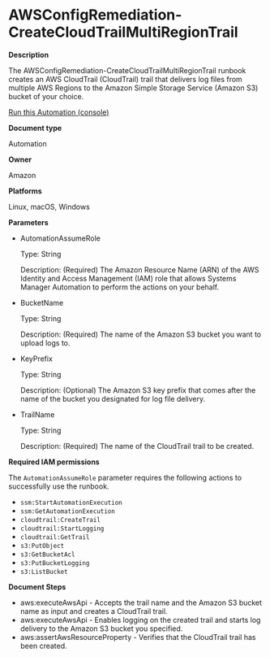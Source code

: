 # AWSConfigRemediation\-CreateCloudTrailMultiRegionTrail<a name="automation-aws-create-ct-mr"></a>

**Description**

The AWSConfigRemediation\-CreateCloudTrailMultiRegionTrail runbook creates an AWS CloudTrail \(CloudTrail\) trail that delivers log files from multiple AWS Regions to the Amazon Simple Storage Service \(Amazon S3\) bucket of your choice\.

[Run this Automation \(console\)](https://console.aws.amazon.com/systems-manager/automation/execute/AWSConfigRemediation-EnableRDSInstanceBackup)

**Document type**

Automation

**Owner**

Amazon

**Platforms**

Linux, macOS, Windows

**Parameters**
+ AutomationAssumeRole

  Type: String

  Description: \(Required\) The Amazon Resource Name \(ARN\) of the AWS Identity and Access Management \(IAM\) role that allows Systems Manager Automation to perform the actions on your behalf\.
+ BucketName

  Type: String

  Description: \(Required\) The name of the Amazon S3 bucket you want to upload logs to\.
+ KeyPrefix

  Type: String

  Description: \(Optional\) The Amazon S3 key prefix that comes after the name of the bucket you designated for log file delivery\.
+ TrailName

  Type: String

  Description: \(Required\) The name of the CloudTrail trail to be created\.

**Required IAM permissions**

The `AutomationAssumeRole` parameter requires the following actions to successfully use the runbook\.
+ `ssm:StartAutomationExecution`
+ `ssm:GetAutomationExecution`
+ `cloudtrail:CreateTrail`
+ `cloudtrail:StartLogging`
+ `cloudtrail:GetTrail`
+ `s3:PutObject`
+ `s3:GetBucketAcl`
+ `s3:PutBucketLogging`
+ `s3:ListBucket`

**Document Steps**
+ aws:executeAwsApi \- Accepts the trail name and the Amazon S3 bucket name as input and creates a CloudTrail trail\.
+ aws:executeAwsApi \- Enables logging on the created trail and starts log delivery to the Amazon S3 bucket you specified\.
+ aws:assertAwsResourceProperty \- Verifies that the CloudTrail trail has been created\.
